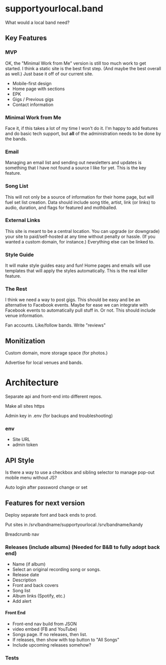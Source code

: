 # supportyourlocal.band

What would a local band need?

## Key Features

### MVP

OK, the "Minimal Work from Me" version is still too much work to get started. I think a static site is the best first step. (And maybe the best overall as well.) Just base it off of our current site.

* Mobile-first design
* Home page with sections
* EPK
* Gigs / Previous gigs
* Contact information

### Minimal Work from Me

Face it, if this takes a lot of my time I won't do it. I'm happy to add features and do basic tech support, but **all** of the administration needs to be done by the bands.

### Email

Managing an email list and sending out newsletters and updates is something that I have not found a source I like for yet. This is the key feature.

### Song List

This will not only be a source of information for their home page, but will fuel set list creation. Data should include song title, artist, link (or links) to audio, duration, and flags for featured and mothballed.

### External Links

This site is meant to be a central location. You can upgrade (or downgrade) your site to paid/self-hosted at any time without penalty or hassle. (If you wanted a custom domain, for instance.) Everything else can be linked to.

### Style Guide

It will make style guides easy and fun! Home pages and emails will use templates that will apply the styles automatically. This is the real killer feature.

### The Rest

I think we need a way to post gigs. This should be easy and be an alternative to Facebook events. Maybe for ease we can integrate with Facebook events to automatically pull stuff in. Or not. This should include venue information.

Fan accounts. Like/follow bands. Write "reviews"

## Monitization

Custom domain, more storage space (for photos.)

Advertise for local venues and bands.

# Architecture

Separate api and front-end into different repos.

Make all sites https

Admin key in .env (for backups and troubleshooting)

### env

* Site URL
* admin token

## API Style

Is there a way to use a checkbox and sibling selector to manage pop-out mobile menu without JS?

Auto login after password change or set

## Features for next version

Deploy separate font and back ends to prod.

Put sites in /srv/bandname/supportyourlocal /srv/bandname/kandy

Breadcrumb nav

### Releases (include albums) (Needed for B&B to fully adopt back end)

* Name (if album)
* Select an original recording song or songs.
* Release date
* Description
* Front and back covers
* Song list
* Album links (Spotify, etc.)
* Add alert

#### Front End

* Front-end nav build from JSON
* video embed (FB and YouTube)
* Songs page. If no releases, then list.
* If releases, then show with top button to "All Songs"
* Include upcoming releases somehow?

### Tests
